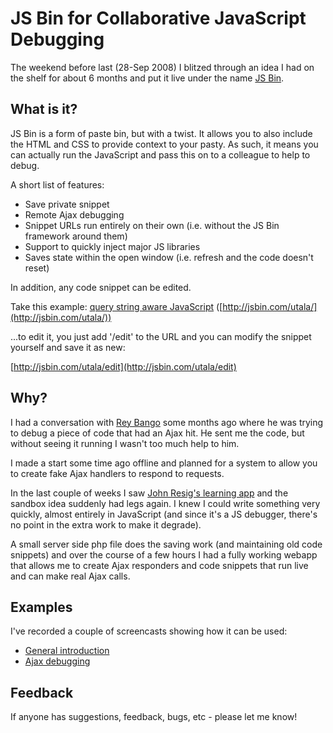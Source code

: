 # JS Bin for Collaborative JavaScript Debugging

The weekend before last (28-Sep 2008) I blitzed through an idea I had on the shelf for about 6 months and put it live under the name [JS Bin](http://jsbin.com).

<!--more-->

## What is it?

JS Bin is a form of paste bin, but with a twist. It allows you to also include the HTML and CSS to provide context to your pasty.  As such, it means you can actually run the JavaScript and pass this on to a colleague to help to debug.

A short list of features:

* Save private snippet
* Remote Ajax debugging
* Snippet URLs run entirely on their own (i.e. without the JS Bin framework around them)
* Support to quickly inject major JS libraries
* Saves state within the open window (i.e. refresh and the code doesn't reset)

In addition, any code snippet can be edited.

Take this example: [query string aware JavaScript](http://jsbin.com/utala/) ([http://jsbin.com/utala/](http://jsbin.com/utala/))

...to edit it, you just add '/edit' to the URL and you can modify the snippet yourself and save it as new:

[http://jsbin.com/utala/edit](http://jsbin.com/utala/edit)

## Why?

I had a conversation with [Rey Bango](http://www.reybango.com/) some months ago where he was trying to debug a piece of code that had an Ajax hit.  He sent me the code, but without seeing it running I wasn't too much help to him.

I made a start some time ago offline and planned for a system to allow you to create fake Ajax handlers to respond to requests.

In the last couple of weeks I saw [John Resig's learning app](http://ejohn.org/apps/learn/) and the sandbox idea suddenly had legs again. I knew I could write something very quickly, almost entirely in JavaScript (and since it's a JS debugger, there's no point in the extra work to make it degrade).

A small server side php file does the saving work (and maintaining old code snippets) and over the course of a few hours I had a fully working webapp that allows me to create Ajax responders and code snippets that run live and can make real Ajax calls.

## Examples

I've recorded a couple of screencasts showing how it can be used:

* [General introduction](http://jsbin.com/about#video)
* [Ajax debugging](http://jsbin.com/about#ajax)

## Feedback

If anyone has suggestions, feedback, bugs, etc - please let me know!